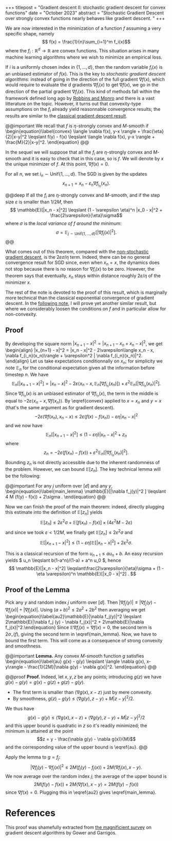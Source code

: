 +++
titlepost = "Gradient descent II: stochastic gradient descent for convex functions"
date = "October 2023"
abstract = "Stochastic Gradient Descent over strongly convex functions nearly behaves like gradient descent. "
+++

We are now interested in the minimization of a function $f$ assuming a very specific shape, namely 
$$ f(x) = \frac{1}{n}\sum_{i=1}^m f_i(x)$$
where the $f_i : \mathbb{R}^d \to \mathbb{R}$ are convex functions. This situation arises in many machine learning algorithms where we wish to minimize an empirical loss.

If $i$ is a uniformly chosen index in $\{1, \dotsc, d\}$, then the random variable $f_i(x)$ is an unbiased estimator of $f(x)$. This is the key to *stochastic gradient descent algorithms*: instead of going in the direction of the full gradient $\nabla f(x)$, which would require to evaluate the $d$ gradients $\nabla f_i(x)$ to get $\nabla f(x)$, we go in the direction of the partial gradient $\nabla f_i(x)$. This kind of methods fall within the framework defined long ago by [Robbins and Monro](https://en.wikipedia.org/wiki/Stochastic_approximation) and there is a vast litterature on the topic. However, it turns out that convexity-type assumptions on the $f_i$ already yield reasonnable convergence results; the results are similar to the [classical gradient descent result](/posts/gradient/). 

@@important
We recall that $f$ is $\eta$-strongly convex and $M$-smooth if 
\begin{equation}\label{convex} \langle \nabla f(x), y-x \rangle +  \frac{\eta}{2}|x-y|^2 \leqslant f(y) - f(x) \leqslant \langle \nabla f(x), y-x \rangle +  \frac{M}{2}|x-y|^2. \end{equation}
@@ 

In the sequel we will suppose that all the $f_i$ are $\eta$-strongly convex and $M$-smooth and it is easy to check that in this case, so is $f$. We will denote by $x$ the unique minimizer of $f$. At this point, $\nabla f(x)=0$. 

For all $n$, we set $i_n \sim \mathrm{Unif}\{1,\dotsc, d\}$. The SGD is given by the updates
$$ x_{n+1} = x_n - \varepsilon_n \nabla f_{i_n}(x_n).$$

@@deep
If all the $f_i$ are $\eta$-strongly convex and $M$-smooth, and if the step size $\varepsilon$ is smaller than $1/2M$, then
$$ \mathbb{E}[|x_n - x|^2] \leqslant (1 - \varepsilon \eta)^n |x_0 - x|^2 + \frac{2\varepsilon}{\eta}\sigma$$
where $\sigma$ is the *local variance of $f$ around the minimum*: 
$$\sigma = \mathbb{E}_{j \sim \mathrm{Unif}\{1, \dotsc, d\}}[|\nabla f_j(x)|^2].  $$
@@

What comes out of this theorem, compared with the [non-stochastic gradient descent](/posts/gradient/), is the $2\varepsilon\sigma / \eta$ term. Indeed, there can be no general convergence result for SGD since, even when $x_n = x$, the dynamics does not stop because there is no reason for $\nabla f_i(x)$ to be zero. However, the theorem says that eventually, $x_n$ stays within distance roughly $2\varepsilon / \eta$ of the minimizer $x$. 

The rest of the note is devoted to the proof of this result, which is marginally more technical than the classical exponential convergence of gradient descent. In the [following note](/posts/PL/), I will prove yet another similar result, but where we considerably loosen the conditions on $f$ and in particular allow for non-convexity. 



## Proof 

By developing the square norm $|x_{n+1} - x|^2 = |x_{n+1} - x_n + x_n - x|^2$, we get
\begin{align}
|x_{n+1} - x|^2 = |x_n - x|^2 - 2\varepsilon\langle x_n - x, \nabla f_{i_n}(x_n)\rangle + \varepsilon^2 | \nabla f_{i_n}(x_n)|^2. 
\end{align}
Let us take expectations conditionnally on $x_n$; for simplicity we note $\mathbb{E}_n$ for the conditional expectation given all the information before timestep $n$. We have
$$\mathbb{E}_n[|x_{n+1} - x|^2 ]= |x_n - x|^2 - 2\varepsilon\langle x_n - x, \mathbb{E}_n[\nabla f_{i_n}(x_n)]\rangle + \varepsilon^2 \mathbb{E}_n[| \nabla f_{i_n}(x_n)|^2]. $$
 Since $\nabla f_{i_n}(x)$ is an unbiased estimator of $\nabla f_{i_n}(x)$, the term in the middle is equal to $-2\varepsilon\langle x_n - x, \nabla f(x_n)\rangle$. By \eqref{convex} applied to $x=x_n$ and $y = x$ (that's the same argument as for gradient descent).  
 $$ -2\varepsilon \langle \nabla f(x_n), x_n - x \rangle \leqslant 2\varepsilon(f(x) - f(x_n)) - \varepsilon\eta|x_n - x|^2$$
and we now have 
$$\mathbb{E}_n[|x_{n+1} - x|^2 ]\leqslant (1 - \varepsilon \eta) |x_n - x|^2 + z_n $$
where
 $$ z_n = - 2\varepsilon (f(x_n) - f(x)) + \varepsilon^2 \mathbb{E}_n[|\nabla f_{i_n}(x_n)|^2].$$ 
Bounding $z_n$ is not directly accessible due to the inherent randomness of the problem. However, we can bound $\mathbb{E}[z_n]$. The key technical lemma will be the following: 

@@important
For any $j$ uniform over $[d]$ and any $y$, 
\begin{equation}\label{main_lemma}
 \mathbb{E}[|\nabla f_j(y)|^2 ] \leqslant  4 M (f(y) - f(x)) + 2\sigma .
\end{equation}
@@ 

Now we can finish the proof of the main theorem: indeed, directly plugging this estimate into the definition of $\mathbb{E}[z_n]$ yields 
$$\mathbb{E}[z_n] \leqslant 2 \varepsilon^2 \sigma + \mathbb{E}[f(x_n) - f(x)]\times \left(4\varepsilon^2 M  - 2\varepsilon \right) $$
and since we took $\varepsilon < 1/2M$, we finally get $\mathbb{E}[z_n] \leqslant 2\varepsilon^2 \sigma$ and 
$$ \mathbb{E}[|x_{n+1} - x|^2] \leqslant (1 - \varepsilon \eta)\mathbb{E}[|x_n - x|^2] + 2\varepsilon^2 \sigma.$$

This is a classical recursion of the form $u_{n+1} \leqslant a u_n + b$. An easy recursion yields $ u_n \leqslant b(1-a^n)/(1-a) + a^n u_0  $, hence 
$$ \mathbb{E}[|x_n - x|^2] \leqslant\frac{2\varepsilon}{\eta}\sigma   + (1 - \eta \varepsilon)^n \mathbb{E}[|x_0 - x|^2] . $$

## Proof of the Lemma

Pick any $y$ and random index $j$ uniform over $[d]$. Then $|\nabla f_j(y)| \leqslant |\nabla f_j (y) - \nabla f_j(x)| + |\nabla f_j(x)|$. Using $(a+b)^2 \leqslant 2a^2 + 2b^2$ then averaging we get 
\begin{equation}\label{au2}\mathbb{E}|\nabla f_j(y)|^2 \leqslant 2\mathbb{E}|\nabla f_j (y) - \nabla f_j(x)|^2 + 2\mathbb{E}|\nabla f_j(x)|^2.\end{equation}
Since $\mathbb{E}\nabla f_i(x) = \nabla f(x) = 0$, the second term is $2\sigma_\star(f)$, giving the second term in \eqref{main_lemma}. Now, we have to bound the first term. This will come as a consequence of strong convexity and smoothness. 


@@important
**Lemma.** Any convex $M$-smooth function $g$ satisfies
\begin{equation}\label{au}
 g(x) - g(y) \leqslant \langle \nabla g(x), x-y\rangle  - \frac{1}{2M}|\nabla g(y) - \nabla g(x)|^2.
\end{equation}
@@ 

@@proof 
**Proof.** 
Indeed, let $x,y,z$ be any points; introducing $g(z)$ we have $g(x)-g(y) = g(x) - g(z) + g(z) - g(y)$. 

- The first term is smaller than $\langle \nabla g(x), x-z\rangle$ just by mere convexity. 
- By smoothness, $g(z) - g(y) \leqslant \langle \nabla g(y), z-y\rangle + M|z-y|^2/2$. 

We thus have 
$$g(x) - g(y) \leqslant  \langle \nabla g(x), x-z\rangle + \langle \nabla g(y), z-y\rangle + M|z-y|^2/2$$
and this upper bound is quadratic in $z$ so it's readily minimized; the minimum is attained at the point
$$z = y - \frac{\nabla g(y) - \nabla g(x)}{M}$$
and the corresponding value of the upper bound is \eqref{au}. 
@@

Apply the lemma to $g = f_j$: 
$$ |\nabla f_j(y) - \nabla f_j(x)|^2 \leqslant 2M(f_j(y) - f_j(x))  + 2M \langle \nabla f_j(x), x-y\rangle.$$
We now average over the random index $j$; the average of the upper bound is 
$$ 2M (f(y) - f(x)) + 2M \langle \nabla f(x), x-y\rangle = 2M(f(y) - f(x))$$
since $\nabla f(x) = 0$. Plugging this in \eqref{au2} gives \eqref{main_lemma}. 

# References

This proof was shamefully extracted from [the magnificient survey](https://arxiv.org/pdf/2301.11235.pdf) on gradient descent algorithms by Gower and Garrigos. 